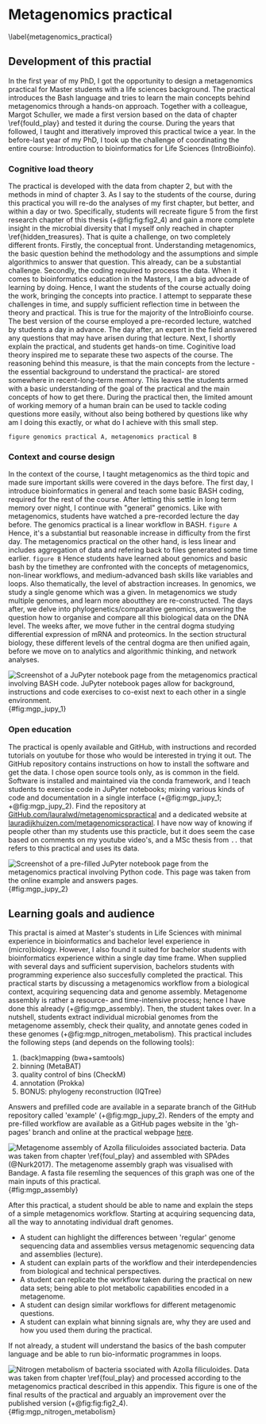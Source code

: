 # Metagenomics practical
\label{metagenomics_practical}

## Development of this practial
In the first year of my PhD, I got the opportunity to design a metagenomics practical for Master students with a life sciences background.
The practical introduces the Bash language and tries to learn the main concepts behind metagenomics through a hands-on approach.
Together with a colleague, Margot Schuller, we made a first version based on the data of chapter \ref{fould_play} and tested it during the course.
During the years that followed, I taught and itteratively improved this practical twice a year.
In the before-last year of my PhD, I took up the challenge of coordinating the entire course: Introduction to bioinformatics for Life Sciences (IntroBioinfo).

### Cognitive load theory
The practical is developed with the data from chapter 2, but with the methods in mind of chapter 3.
As I say to the students of the course, during this practical you will re-do the analyses of my first chapter, but better, and within a day or two.
Specifically, students will recreate figure 5 from the first research chapter of this thesis (+@fig:fig:fig2_4) and gain a more complete insight in the microbial diversity that I myself only reached in chapter \ref{hidden_treasures}.
That is quite a challenge, on two completely different fronts.
Firstly, the conceptual front.
Understanding metagenomics, the basic question behind the methodology and the assumptions and simple algorithmics to answer that question.
This already, can be a substantial challenge.
Secondly, the coding required to process the data.
When it comes to bioinformatics education in the Masters, I am a big advocade of learning by doing.
Hence, I want the students of the course actually doing the work, bringing the concepts into practice.
I attempt to sepparate these challenges in time, and supply sufficient reflection time in between the theory and practical.
This is true for the majority of the IntroBioinfo course.
The best version of the course employed a pre-recorded lecture, watched by students a day in advance.
The day after, an expert in the field answered any questions that may have arisen during that lecture.
Next, I shortly explain the practical, and students get hands-on time.
Coginitive load theory inspired me to separate these two aspects of the course.
The reasoning behind this measure, is that the main concepts from the lecture -the essential background to understand the practical- are stored somewhere in recent-long-term memory.
This leaves the students armed with a basic understanding of the goal of the practical and the main concepts of how to get there.
During the practical then, the limited amount of working memory of a human brain can be used to tackle coding questions more easily, without also being bothered by questions like why am I doing this exactly, or what do I achieve with this small step.

`figure genomics practical A, metagenomics practical B`

### Context and course design
In the context of the course, I taught metagenomics as the third topic and made sure important skills were covered in the days before.
The first day, I introduce bioinformatics in general and teach some basic BASH coding, required for the rest of the course.
After letting this settle in long term memory over night, I continue with "general" genomics.
Like with metagenomics, students have watched a pre-recorded lecture the day before.
The genomics practical is a linear workflow in BASH. `figure A`
Hence, it's a substantial but reasonable increase in difficulty from the first day.
The metagenomics practical on the other hand, is less linear and includes aggregation of data and refering back to files generated some time earlier. `figure B`
Hence students have learned about genomics and basic bash by the timethey are confronted with the concepts of metagenomics, non-linear workflows, and medium-advanced bash skills like variables and loops.
Also thematically, the level of abstraction increases.
In genomics, we study a single genome which was a given.
In metagenomics we study multiple genomes, and learn more aboutthey are re-constructed.
The days after, we delve into phylogenetics/comparative genomics, answering the question how to organise and compare all this biological data on the DNA level.
The weeks after, we move futher in the central dogma studying differential expression of mRNA and proteomics.
In the section structural biology, these different levels of the central dogma are then unified again, before we move on to analytics and algorithmic thinking, and network analyses.

![Screenshot of a JuPyter notebook page from the metagenomics practical involving BASH code. JuPyter notebook pages allow for background, instructions and code exercises to co-exist next to each other in a single environment.](source/figures/mgp_jupy_1.png){#fig:mgp_jupy_1}

### Open education
The practical is openly available and GitHub, with instructions and recorded tutorials on youtube for those who would be interested in trying it out.
The GitHub repository contains instructions on how to install the software and get the data.
I chose open source tools only, as is common in the field.
Software is installed and maintained via the conda framework, and I teach students to exercise code in JuPyter notebooks; mixing various kinds of code and documentation in a single interface (+@fig:mgp_jupy_1; +@fig:mgp_jupy_2).
Find the repository at [GitHub.com/lauralwd/metagenomicspractical](https://github.com/lauralwd/metagenomicspractical/) and a dedicated website at [lauradijkhuizen.com/metagenomicspractical](https://lauralwd.github.io/metagenomicspractical/).
I have now way of knowing if people other than my students use this practicle, but it does seem the case based on comments on my youtube video's, and a MSc thesis from ``..`` that refers to this practical and uses its data.

![Screenshot of a pre-filled JuPyter notebook page from the metagenomics practical involving Python code. This page was taken from the online example and answers pages.](source/figures/mgp_jupy_2.png){#fig:mgp_jupy_2}

## Learning goals and audience
This practal is aimed at Master's students in Life Sciences with minimal experience in bioinformatics and bachelor level experience in (micro)biology.
However, I also found it suited for bachelor students with bioinformatics experience within a single day time frame.
When supplied with several days and sufficient supervision, bachelors students with programming experience also succesfully completed the practical.
This practical starts by discussing a metagenomics workflow from a biological context, acquiring sequencing data and genome assembly.
Metagenome assembly is rather a resource- and time-intensive process; hence I have done this already (+@fig:mgp_assembly).
Then, the student takes over.
In a nutshell, students extract individual microbial genomes from the metagenome assembly, check their quality, and annotate genes coded in these genomes (+@fig:mgp_nitrogen_metabolism).
This practical includes the following steps (and depends on the following tools):

1. (back)mapping (bwa+samtools)
2. binning (MetaBAT)
3. quality control of bins (CheckM)
4. annotation (Prokka)
5. BONUS: phylogeny reconstruction (IQTree)

Answers and prefilled code are available in a separate branch of the GitHub repository called 'example' (+@fig:mgp_jupy_2).
Renders of the empty and pre-filled workflow are available as a GitHub pages website in the 'gh-pages' branch and online at the practical webpage [here](https://lauralwd.github.io/metagenomicspractical/).

![Metagenome assembly of _Azolla filiculoides_ associated bacteria. Data was taken from chapter \ref{foul_play} and assembled with SPAdes (@Nurk2017). The metagenome assembly graph was visualised with Bandage. A fasta file resemling the sequences of this graph was one of the main inputs of this practical.](source/figures/mgp_assembly.png){#fig:mgp_assembly}

After this practical, a student should be able to name and explain the steps of a simple metagenomics workflow.
Starting at acquiring sequencing data, all the way to annotating individual draft genomes.

 - A student can highlight the differences between 'regular' genome sequencing data and assemblies versus metagenomic sequencing data and assemblies (lecture).
 - A student can explain parts of the workflow and their interdependencies from biological and technical perspectives.
 - A student can replicate the workflow taken during the practical on new data sets; being able to plot metabolic capabilities encoded in a metagenome.
 - A student can design similar workflows for different metagenomic questions.
 - A student can explain what binning signals are, why they are used and how you used them during the practical.

If not already, a student will understand the basics of the bash computer language and be able to run bio-informatic programmes in loops.

![Nitrogen metabolism of bacteria ssociated with _Azolla filiculoides_. Data was taken from chapter \ref{foul_play} and processed according to the metagenomics practical described in this appendix. This figure is one of the final results of the practical and arguably an improvement over the published version (+@fig:fig:fig2_4).](source/figures/mgp_nitrogen_metabolism.png){#fig:mgp_nitrogen_metabolism}
